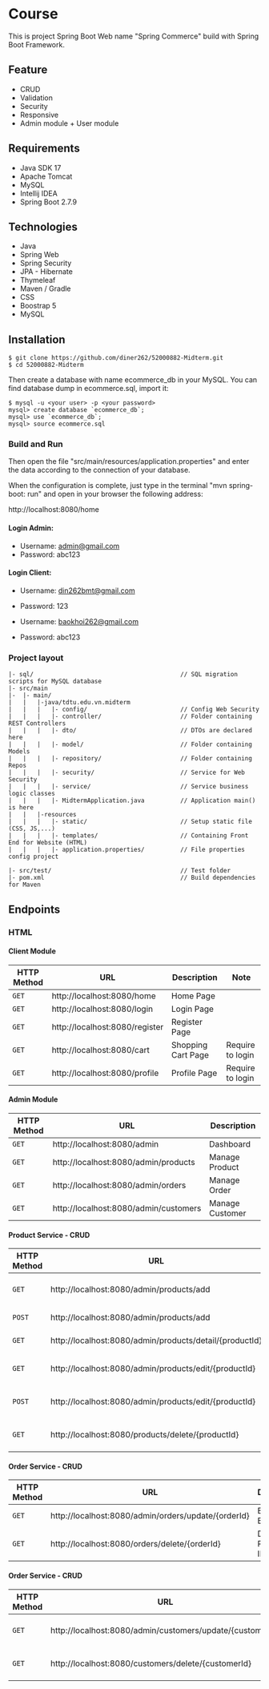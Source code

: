 # Course
This is project Spring Boot Web name "Spring Commerce" build with Spring Boot Framework.

## Feature
* CRUD
* Validation
* Security
* Responsive
* Admin module + User module

## Requirements
* Java SDK 17
* Apache Tomcat
* MySQL
* Intellij IDEA
* Spring Boot 2.7.9

## Technologies
* Java
* Spring Web
* Spring Security 
* JPA - Hibernate
* Thymeleaf
* Maven / Gradle
* CSS
* Boostrap 5
* MySQL

## Installation
```
$ git clone https://github.com/diner262/52000882-Midterm.git
$ cd 52000882-Midterm
```

Then create a database with name ecommerce_db in your MySQL. You can find database dump in ecommerce.sql, import it:
```
$ mysql -u <your user> -p <your password>
mysql> create database `ecommerce_db`;
mysql> use `ecommerce_db`;
mysql> source ecommerce.sql
```

### Build and Run
Then open the file "src/main/resources/application.properties" and enter the data according to the connection of your database.

When the configuration is complete, just type in the terminal "mvn spring-boot: run" and open in your browser the following address:

http://localhost:8080/home

#### Login Admin:
* Username: admin@gmail.com
* Password: abc123

#### Login Client:
* Username: din262bmt@gmail.com
* Password: 123


* Username: baokhoi262@gmail.com
* Password: abc123

### Project layout

```
|- sql/                                         // SQL migration scripts for MySQL database
|- src/main
|-  |- main/
|   |   |-java/tdtu.edu.vn.midterm
|   |   |   |- config/                          // Config Web Security
|   |   |   |- controller/                      // Folder containing REST Controllers
|   |   |   |- dto/                             // DTOs are declared here
|   |   |   |- model/                           // Folder containing Models
|   |   |   |- repository/                      // Folder containing Repos
|   |   |   |- security/                        // Service for Web Security                         
|   |   |   |- service/                         // Service business logic classes
|   |   |   |- MidtermApplication.java          // Application main() is here
|   |   |-resources
|   |   |   |- static/                          // Setup static file (CSS, JS,...)
|   |   |   |- templates/                       // Containing Front End for Website (HTML)
|   |   |   |- application.properties/          // File properties config project

|- src/test/                                    // Test folder
|- pom.xml                                      // Build dependencies for Maven
```

## Endpoints

### HTML

#### Client Module

| HTTP Method | URL                            | Description        | Note             |
|-------------|--------------------------------|--------------------|------------------|
| `GET`       | http://localhost:8080/home     | Home Page          ||
| `GET`       | http://localhost:8080/login    | Login Page         ||
| `GET`       | http://localhost:8080/register | Register Page      ||
| `GET`       | http://localhost:8080/cart     | Shopping Cart Page | Require to login |
| `GET`       | http://localhost:8080/profile  | Profile Page       | Require to login |

#### Admin Module

| HTTP Method | URL                                   | Description     |
|-------------|---------------------------------------|-----------------|
| `GET`       | http://localhost:8080/admin           | Dashboard       |
| `GET`       | http://localhost:8080/admin/products  | Manage Product  |
| `GET`       | http://localhost:8080/admin/orders    | Manage Order    |
| `GET`       | http://localhost:8080/admin/customers | Manage Customer |

#### Product Service - CRUD

| HTTP Method | URL                                                     | Description          |
|-------------|---------------------------------------------------------|----------------------|
| `GET`       | http://localhost:8080/admin/products/add                | Add New Product Page |
| `POST`      | http://localhost:8080/admin/products/add                | Create New Product   |
| `GET`       | http://localhost:8080/admin/products/detail/{productId} | Product Detail Page  |
| `GET`       | http://localhost:8080/admin/products/edit/{productId}   | Edit Product Page    |
| `POST`      | http://localhost:8080/admin/products/edit/{productId}   | Edit Product By ID   |
| `GET`       | http://localhost:8080/products/delete/{productId}       | Delete Product By ID |

#### Order Service - CRUD

| HTTP Method | URL                                                 | Description          |
|-------------|-----------------------------------------------------|----------------------|
| `GET`       | http://localhost:8080/admin/orders/update/{orderId} | Edit Order By ID     |
| `GET`       | http://localhost:8080/orders/delete/{orderId}       | Delete Product By ID |

#### Order Service - CRUD

| HTTP Method | URL                                                       | Description           |
|-------------|-----------------------------------------------------------|-----------------------|
| `GET`       | http://localhost:8080/admin/customers/update/{customerId} | Edit Customer By ID   |
| `GET`       | http://localhost:8080/customers/delete/{customerId}       | Delete Customer By ID |
